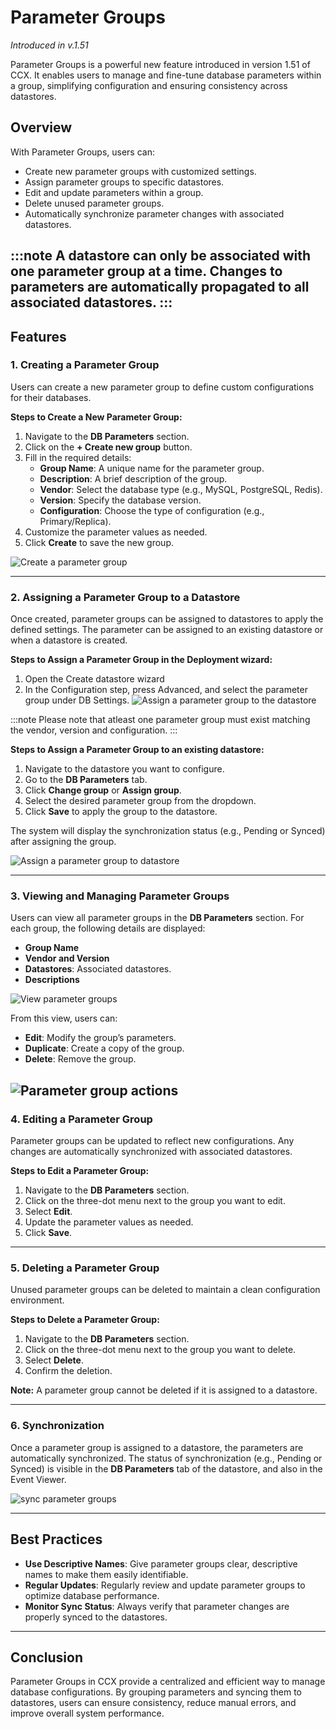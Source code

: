 # Parameter Groups
*Introduced in v.1.51*

Parameter Groups is a powerful new feature introduced in version 1.51 of CCX. It enables users to manage and fine-tune database parameters within a group, simplifying configuration and ensuring consistency across datastores.

## Overview

With Parameter Groups, users can:

- Create new parameter groups with customized settings.
- Assign parameter groups to specific datastores.
- Edit and update parameters within a group.
- Delete unused parameter groups.
- Automatically synchronize parameter changes with associated datastores.

:::note
A datastore can only be associated with one parameter group at a time. Changes to parameters are automatically propagated to all associated datastores.
:::
---


## Features

### 1. Creating a Parameter Group

Users can create a new parameter group to define custom configurations for their databases.

**Steps to Create a New Parameter Group:**

1. Navigate to the **DB Parameters** section.
2. Click on the **+ Create new group** button.
3. Fill in the required details:
   - **Group Name**: A unique name for the parameter group.
   - **Description**: A brief description of the group.
   - **Vendor**: Select the database type (e.g., MySQL, PostgreSQL, Redis).
   - **Version**: Specify the database version.
   - **Configuration**: Choose the type of configuration (e.g., Primary/Replica).
4. Customize the parameter values as needed.
5. Click **Create** to save the new group.

![Create a parameter group](../images/pg_create_a_new_parameter_group_part1.png)

---

### 2. Assigning a Parameter Group to a Datastore

Once created, parameter groups can be assigned to datastores to apply the defined settings.
The parameter can be assigned to an existing datastore or when a datastore is created.

**Steps to Assign a Parameter Group in the Deployment wizard:**
1. Open the Create datastore wizard
2. In the Configuration step, press Advanced, and select the parameter group under DB Settings. 
![Assign a parameter group to the datastore](../images/pg_assign_create_datastore.png)

:::note 
Please note that atleast one parameter group must exist matching the vendor, version and configuration. 
:::


**Steps to Assign a Parameter Group to an existing datastore:**

1. Navigate to the datastore you want to configure.
2. Go to the **DB Parameters** tab.
3. Click **Change group** or **Assign group**.
4. Select the desired parameter group from the dropdown.
5. Click **Save** to apply the group to the datastore.

The system will display the synchronization status (e.g., Pending or Synced) after assigning the group.

![Assign a parameter group to datastore](../images/pg_assign_parameter_group_to_datastore.png)

---

### 3. Viewing and Managing Parameter Groups

Users can view all parameter groups in the **DB Parameters** section. For each group, the following details are displayed:

- **Group Name**
- **Vendor and Version**
- **Datastores**: Associated datastores.
- **Descriptions**

![View parameter groups](../images/pg_overview_showing_all_parameter_groups.png)

From this view, users can:

- **Edit**: Modify the group’s parameters.
- **Duplicate**: Create a copy of the group.
- **Delete**: Remove the group.


![Parameter group actions](../images/pg_actions_on_a_parameter_group.png)
---

### 4. Editing a Parameter Group

Parameter groups can be updated to reflect new configurations. Any changes are automatically synchronized with associated datastores.

**Steps to Edit a Parameter Group:**

1. Navigate to the **DB Parameters** section.
2. Click on the three-dot menu next to the group you want to edit.
3. Select **Edit**.
4. Update the parameter values as needed.
5. Click **Save**.

---

### 5. Deleting a Parameter Group

Unused parameter groups can be deleted to maintain a clean configuration environment.

**Steps to Delete a Parameter Group:**

1. Navigate to the **DB Parameters** section.
2. Click on the three-dot menu next to the group you want to delete.
3. Select **Delete**.
4. Confirm the deletion.

**Note:** A parameter group cannot be deleted if it is assigned to a datastore.

---

### 6. Synchronization

Once a parameter group is assigned to a datastore, the parameters are automatically synchronized. The status of synchronization (e.g., Pending or Synced) is visible in the **DB Parameters** tab of the datastore, and also in the Event Viewer.

![sync parameter groups](../images/pg_showing_sync_in_progress_pending.png)


---

## Best Practices

- **Use Descriptive Names**: Give parameter groups clear, descriptive names to make them easily identifiable.
- **Regular Updates**: Regularly review and update parameter groups to optimize database performance.
- **Monitor Sync Status**: Always verify that parameter changes are properly synced to the datastores.

---

## Conclusion

Parameter Groups in CCX provide a centralized and efficient way to manage database configurations. By grouping parameters and syncing them to datastores, users can ensure consistency, reduce manual errors, and improve overall system performance.